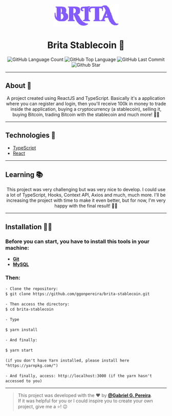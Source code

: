 <h4 align="center">
<img src="./src/assets/images/logo.png" width="40%" /><br>
 <h1 align="center">Brita Stablecoin 🤗</h1> 
</h4>
<p align="center">
  <img alt="GitHub Language Count" src="https://img.shields.io/github/languages/count/ggonpereira/brita-stablecoin" />
  <img alt="GitHub Top Language" src="https://img.shields.io/github/languages/top/ggonpereira/brita-stablecoin" />
  <img alt="GitHub Last Commit" src="https://img.shields.io/github/last-commit/ggonpereira/brita-stablecoin" />
  <img alt="Github Star" src="https://img.shields.io/github/stars/ggonpereira/brita-stablecoin?style=social" />
</p>

---

<h2>About 📝</h2>

<p align="center">A project created using ReactJS and TypeScript. Basically it's a application where you can register and login, then you'll receive 100k in money to trade inside the application, buying a cryptocurrency (a stablecoin), selling it, buying Bitcoin, trading Bitcoin with the stablecoin and much more! 👊🏼</p>

---

<h2>Technologies 🚀</h2>

- [TypeScript](https://www.typescriptlang.org/)
- [React](https://pt-br.reactjs.org/)

---

<h2>Learning 📚</h2>

<p align="center">This project was very challenging but was very nice to develop. I could use a lot of TypeScript, Hooks, Context API, Axios and much, much more. I'll be increasing the project with time to make it even better, but for now, I'm very happy with the final result! 🙌🏼</p>

---

<h2>Installation 👨‍💻</h2>

### Before you can start, you have to install this tools in your machine:

- <b>[Git](https://git-scm.com)</b>
- <b>[MySQL](https://www.mysql.com)</b>

### Then:

```
- Clone the repository:
$ git clone https://github.com/ggonpereira/brita-stablecoin.git

- Then access the directory:
$ cd brita-stablecoin

- Type

$ yarn install

- And finally:

$ yarn start

(if you don't have Yarn installed, please install here "https://yarnpkg.com/")

- And finally, access: http://localhost:3000 (if the yarn hasn't accessed to you)
```

---

> This project was developed with the ❤️ by **[@Gabriel G. Pereira](https://www.linkedin.com/in/gabriel-gonçalves-pereira/)**.<br>
> If it was helpful for you or I could inspire you to create your own project, give me a ⭐! 😉
